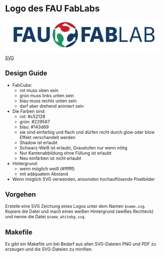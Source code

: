 # Logo des FAU FabLabs

![Logo](https://github.com/fau-fablab/logo/blob/master/Logo/Logo%20bunt.svg)

[SVG](https://github.com/fau-fablab/logo/blob/master/Logo/Logo%20bunt.svg)

## Design Guide


- FabCube:
  - rot muss oben sein
  - grün muss links unten sein
  - blau muss rechts unten sein
  - darf aber drehend animiert sein
- Die Farben sind:
  - rot: #c52128
  - grün: #229567
  - blau: #143d69
  - sie sind einfarbig und flach und dürfen nicht durch glow oder blow Effekt verschandelt werden
  - Shadow ist erlaubt
  - Schwarz-Weiß ist erlaubt, Graustufen nur wenn nötig
  - Nur Kantenabbildung ohne Füllung ist erlaubt
  - Neu einfärben ist nicht erlaubt
- Hintergrund:
  - wenn möglich weiß (#ffffff)
  - mit adäquatem Abstand
- Wenn möglich SVG verwenden, ansonsten hochauflösende Pixelbilder

## Vorgehen

Erstelle eine SVG Zeichung eines Logos unter dem Namen `$name.svg`. Kopiere die Datei und mach einen weißen Hintergrund (weißes Rechteck) und nenne die Datei `$name_whitebg.svg`.

## Makefile

Es gibt ein Makefile um bei Bedarf aus allen SVG-Dateien PNG und PDF zu erzeugen und die SVG-Dateien zu minifien.
